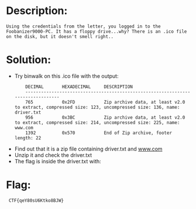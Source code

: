 # Description:
	Using the credentials from the letter, you logged in to the Foobanizer9000-PC. It has a floppy drive...why? There is an .ico file on the disk, but it doesn't smell right..

# Solution:
- Try binwalk on this .ico file with the output:
	```
		DECIMAL       HEXADECIMAL     DESCRIPTION
		--------------------------------------------------------------------------------
		765           0x2FD           Zip archive data, at least v2.0 to extract, compressed size: 123, uncompressed size: 136, name: driver.txt
		956           0x3BC           Zip archive data, at least v2.0 to extract, compressed size: 214, uncompressed size: 225, name: www.com
		1392          0x570           End of Zip archive, footer length: 22

	```	
- Find out that it is  a zip file containing driver.txt and www.com
- Unzip it and check the driver.txt
- The flag is inside the driver.txt with:

# Flag:
     CTF{qeY80sU6Ktko8BJW}
